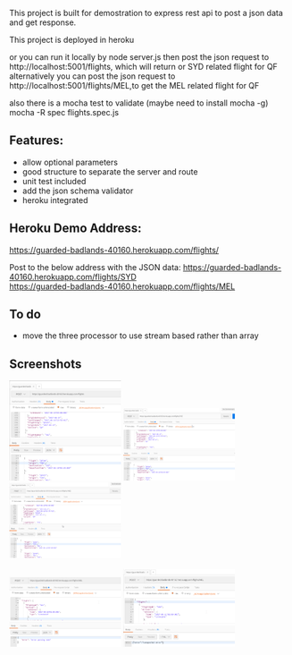 This project is built for demostration to express rest api to post a json data and get response.

This project is deployed in heroku

or you can run it locally by node server.js
then post the json request to http://localhost:5001/flights, which will return or SYD related flight for QF
alternatively you can post the json request to http://localhost:5001/flights/MEL,to get the MEL related flight for QF

also there is a mocha test to validate
(maybe need to install mocha -g)
mocha -R spec flights.spec.js

## Features:
- allow optional parameters
- good structure to separate the server and route
- unit test included
- add the json schema validator
- heroku integrated

## Heroku Demo Address:
https://guarded-badlands-40160.herokuapp.com/flights/
<br/>

Post to the below address with the JSON data:
https://guarded-badlands-40160.herokuapp.com/flights/SYD
<br/>
https://guarded-badlands-40160.herokuapp.com/flights/MEL
<br/>

## To do
-  move the three processor to use stream based rather than array

## Screenshots

<img src="https://github.com/xinzhang/qantas-flights/blob/master/screenshot/1.png" alt="Default" width="400" style="width: 200px;"/>
<img src="https://github.com/xinzhang/qantas-flights/blob/master/screenshot/2.png" alt="SYD" width="400"  style="width: 200px;"/>
<img src="https://github.com/xinzhang/qantas-flights/blob/master/screenshot/3.png" alt="MEL" width="400" style="width: 200px;"/>
<br/>
<br/>
<img src="https://github.com/xinzhang/qantas-flights/blob/master/screenshot/4.png" alt="Error" width="400"  style="width: 200px;"/>
<img src="https://github.com/xinzhang/qantas-flights/blob/master/screenshot/5.png" alt="Errpr" width="400" style="width: 200px;"/>
